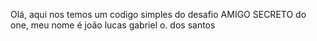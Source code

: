 Olá, aqui nos temos um codigo simples do desafio AMIGO SECRETO do one, meu nome é joão lucas gabriel o. dos santos
